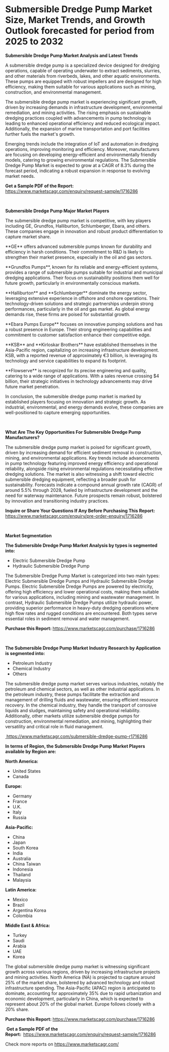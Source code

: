 <p><h1>Submersible Dredge Pump Market Size, Market Trends, and Growth Outlook forecasted for period from 2025 to 2032</h1></p><p><strong>Submersible Dredge Pump Market Analysis and Latest Trends</strong></p>
<p><p>A submersible dredge pump is a specialized device designed for dredging operations, capable of operating underwater to extract sediments, slurries, and other materials from riverbeds, lakes, and other aquatic environments. These pumps are equipped with robust impellers and are designed for high efficiency, making them suitable for various applications such as mining, construction, and environmental management.</p><p>The submersible dredge pump market is experiencing significant growth, driven by increasing demands in infrastructure development, environmental remediation, and mining activities. The rising emphasis on sustainable dredging practices coupled with advancements in pump technology is leading to enhanced operational efficiency and reduced ecological impact. Additionally, the expansion of marine transportation and port facilities further fuels the market's growth.</p><p>Emerging trends include the integration of IoT and automation in dredging operations, improving monitoring and efficiency. Moreover, manufacturers are focusing on developing energy-efficient and environmentally friendly models, catering to growing environmental regulations. The Submersible Dredge Pump Market is expected to grow at a CAGR of 8.3% during the forecast period, indicating a robust expansion in response to evolving market needs.</p></p>
<p><strong>Get a Sample PDF of the Report:&nbsp;</strong> <a href="https://www.marketscagr.com/enquiry/request-sample/1716286?utm_campaign=1868&utm_medium=2&utm_source=Github&utm_content=ia&utm_term=12012025&utm_id=submersible-dredge-pump">https://www.marketscagr.com/enquiry/request-sample/1716286</a></p>
<p>&nbsp;</p>
<p><strong>Submersible Dredge Pump Major Market Players</strong></p>
<p><p>The submersible dredge pump market is competitive, with key players including GE, Grundfos, Halliburton, Schlumberger, Ebara, and others. These companies engage in innovation and robust product differentiation to capture market share.</p><p>**GE** offers advanced submersible pumps known for durability and efficiency in harsh conditions. Their commitment to R&D is likely to strengthen their market presence, especially in the oil and gas sectors.</p><p>**Grundfos Pumps**, known for its reliable and energy-efficient systems, provides a range of submersible pumps suitable for industrial and municipal dredging applications. Their focus on sustainability positions them well for future growth, particularly in environmentally conscious markets.</p><p>**Halliburton** and **Schlumberger** dominate the energy sector, leveraging extensive experience in offshore and onshore operations. Their technology-driven solutions and strategic partnerships underpin strong performances, particularly in the oil and gas market. As global energy demands rise, these firms are poised for substantial growth.</p><p>**Ebara Pumps Europe** focuses on innovative pumping solutions and has a robust presence in Europe. Their strong engineering capabilities and commitment to customer satisfaction enhance their competitive edge.</p><p>**KSB** and **Kirloskar Brothers** have established themselves in the Asia-Pacific region, capitalizing on increasing infrastructure development. KSB, with a reported revenue of approximately €3 billion, is leveraging its technology and service capabilities to expand its footprint.</p><p>**Flowserve** is recognized for its precise engineering and quality, catering to a wide range of applications. With a sales revenue crossing $4 billion, their strategic initiatives in technology advancements may drive future market penetration.</p><p>In conclusion, the submersible dredge pump market is marked by established players focusing on innovation and strategic growth. As industrial, environmental, and energy demands evolve, these companies are well-positioned to capture emerging opportunities.</p></p>
<p>&nbsp;</p>
<p><strong>What Are The Key Opportunities For Submersible Dredge Pump Manufacturers?</strong></p>
<p><p>The submersible dredge pump market is poised for significant growth, driven by increasing demand for efficient sediment removal in construction, mining, and environmental applications. Key trends include advancements in pump technology featuring improved energy efficiency and operational reliability, alongside rising environmental regulations necessitating effective dredging solutions. The market is also witnessing a shift toward electric submersible dredging equipment, reflecting a broader push for sustainability. Forecasts indicate a compound annual growth rate (CAGR) of around 5.5% through 2028, fueled by infrastructure development and the need for waterway maintenance. Future prospects remain robust, bolstered by innovation and transitioning industry practices.</p></p>
<p><strong>Inquire or Share Your Questions If Any Before Purchasing This Report:</strong> <a href="https://www.marketscagr.com/enquiry/pre-order-enquiry/1716286?utm_campaign=1868&utm_medium=2&utm_source=Github&utm_content=ia&utm_term=12012025&utm_id=submersible-dredge-pump">https://www.marketscagr.com/enquiry/pre-order-enquiry/1716286</a></p>
<p>&nbsp;</p>
<p><strong>Market Segmentation</strong></p>
<p><strong>The Submersible Dredge Pump Market Analysis by types is segmented into:</strong></p>
<p><ul><li>Electric Submersible Dredge Pump</li><li>Hydraulic Submersible Dredge Pump</li></ul></p>
<p><p>The Submersible Dredge Pump Market is categorized into two main types: Electric Submersible Dredge Pumps and Hydraulic Submersible Dredge Pumps. Electric Submersible Dredge Pumps are powered by electricity, offering high efficiency and lower operational costs, making them suitable for various applications, including mining and wastewater management. In contrast, Hydraulic Submersible Dredge Pumps utilize hydraulic power, providing superior performance in heavy-duty dredging operations where high flow rates and rugged conditions are encountered. Both types serve essential roles in sediment removal and water management.</p></p>
<p><strong>Purchase this Report:&nbsp;</strong><a href="https://www.marketscagr.com/purchase/1716286?utm_campaign=1868&utm_medium=2&utm_source=Github&utm_content=ia&utm_term=12012025&utm_id=submersible-dredge-pump">https://www.marketscagr.com/purchase/1716286</a></p>
<p>&nbsp;</p>
<p><strong>The Submersible Dredge Pump Market Industry Research by Application is segmented into:</strong></p>
<p><ul><li>Petroleum Industry</li><li>Chemical Industry</li><li>Others</li></ul></p>
<p><p>The submersible dredge pump market serves various industries, notably the petroleum and chemical sectors, as well as other industrial applications. In the petroleum industry, these pumps facilitate the extraction and management of drilling fluids and wastewater, ensuring efficient resource recovery. In the chemical industry, they handle the transport of corrosive liquids and sludges, maintaining safety and operational reliability. Additionally, other markets utilize submersible dredge pumps for construction, environmental remediation, and mining, highlighting their versatility and critical role in fluid management.</p></p>
<p><a href="https://www.marketscagr.com/submersible-dredge-pump-r1716286?utm_campaign=1868&utm_medium=2&utm_source=Github&utm_content=ia&utm_term=12012025&utm_id=submersible-dredge-pump">&nbsp;https://www.marketscagr.com/submersible-dredge-pump-r1716286</a></p>
<p><strong>In terms of Region, the Submersible Dredge Pump Market Players available by Region are:</strong></p>
<p>
    <p> <strong> North America: </strong>
        <ul>
            <li>United States</li>
            <li>Canada</li>
        </ul>
        </p> 
    <p> <strong> Europe: </strong>
        <ul>
            <li>Germany</li>
            <li>France</li>
            <li>U.K.</li>
            <li>Italy</li>
            <li>Russia</li>
        </ul>
        </p> 
    <p> <strong> Asia-Pacific: </strong>
        <ul>
            <li>China</li>
            <li>Japan</li>
            <li>South Korea</li>
            <li>India</li>
            <li>Australia</li>
            <li>China Taiwan</li>
            <li>Indonesia</li>
            <li>Thailand</li>
            <li>Malaysia</li>
        </ul>
        </p> 
    <p> <strong> Latin America: </strong>
        <ul>
            <li>Mexico</li>
            <li>Brazil</li>
            <li>Argentina Korea</li>
            <li>Colombia</li>
        </ul>
        </p> 
    <p> <strong> Middle East & Africa: </strong>
        <ul>
            <li>Turkey</li>
            <li>Saudi</li>
            <li>Arabia</li>
            <li>UAE</li>
            <li>Korea</li>
        </ul>
    </p>
    </p>
<p><p>The global submersible dredge pump market is witnessing significant growth across various regions, driven by increasing infrastructure projects and mining activities. North America (NA) is projected to capture around 25% of the market share, bolstered by advanced technology and robust infrastructure spending. The Asia-Pacific (APAC) region is anticipated to dominate, accounting for approximately 35% due to rapid urbanization and economic development, particularly in China, which is expected to represent about 20% of the global market. Europe follows closely with a 20% share.</p></p>
<p><strong>Purchase this Report: </strong><a href="https://www.marketscagr.com/purchase/1716286?utm_campaign=1868&utm_medium=2&utm_source=Github&utm_content=ia&utm_term=12012025&utm_id=submersible-dredge-pump">https://www.marketscagr.com/purchase/1716286</a></p>
<p>&nbsp;<strong>Get a Sample PDF of the Report:&nbsp;&nbsp;</strong><a href="https://www.marketscagr.com/enquiry/request-sample/1716286?utm_campaign=1868&utm_medium=2&utm_source=Github&utm_content=ia&utm_term=12012025&utm_id=submersible-dredge-pump">https://www.marketscagr.com/enquiry/request-sample/1716286</a></p>
<p><strong></strong></p>
<p>Check more reports on <a href="https://www.marketscagr.com/?utm_campaign=1868&utm_medium=2&utm_source=Github&utm_content=ia&utm_term=12012025&utm_id=submersible-dredge-pump">https://www.marketscagr.com/</a></p>